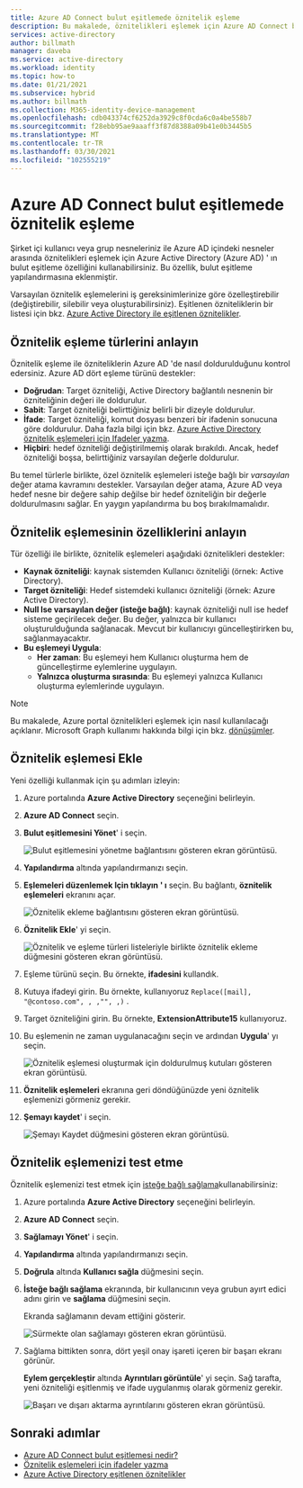 ```yaml
---
title: Azure AD Connect bulut eşitlemede öznitelik eşleme
description: Bu makalede, öznitelikleri eşlemek için Azure AD Connect bulut eşitleme özelliğinin nasıl kullanılacağı açıklanır.
services: active-directory
author: billmath
manager: daveba
ms.service: active-directory
ms.workload: identity
ms.topic: how-to
ms.date: 01/21/2021
ms.subservice: hybrid
ms.author: billmath
ms.collection: M365-identity-device-management
ms.openlocfilehash: cdb043374cf6252da3929c8f0cda6c0a4be558b7
ms.sourcegitcommit: f28ebb95ae9aaaff3f87d8388a09b41e0b3445b5
ms.translationtype: MT
ms.contentlocale: tr-TR
ms.lasthandoff: 03/30/2021
ms.locfileid: "102555219"
---
```

# <a name="attribute-mapping-in-azure-ad-connect-cloud-sync"></a>Azure AD Connect bulut eşitlemede öznitelik eşleme

Şirket içi kullanıcı veya grup nesneleriniz ile Azure AD içindeki nesneler arasında öznitelikleri eşlemek için Azure Active Directory (Azure AD) ' ın bulut eşitleme özelliğini kullanabilirsiniz. Bu özellik, bulut eşitleme yapılandırmasına eklenmiştir.

Varsayılan öznitelik eşlemelerini iş gereksinimlerinize göre özelleştirebilir (değiştirebilir, silebilir veya oluşturabilirsiniz). Eşitlenen özniteliklerin bir listesi için bkz. [Azure Active Directory ile eşitlenen öznitelikler](../hybrid/reference-connect-sync-attributes-synchronized.md?context=azure%2factive-directory%2fcloud-provisioning%2fcontext%2fcp-context/hybrid/reference-connect-sync-attributes-synchronized.md).

## <a name="understand-types-of-attribute-mapping"></a>Öznitelik eşleme türlerini anlayın
Öznitelik eşleme ile özniteliklerin Azure AD 'de nasıl doldurulduğunu kontrol edersiniz. Azure AD dört eşleme türünü destekler:

- **Doğrudan**: Target özniteliği, Active Directory bağlantılı nesnenin bir özniteliğinin değeri ile doldurulur.
- **Sabit**: Target özniteliği belirttiğiniz belirli bir dizeyle doldurulur.
- **İfade**: Target özniteliği, komut dosyası benzeri bir ifadenin sonucuna göre doldurulur. Daha fazla bilgi için bkz. [Azure Active Directory öznitelik eşlemeleri için Ifadeler yazma](reference-expressions.md).
- **Hiçbiri**: hedef özniteliği değiştirilmemiş olarak bırakıldı. Ancak, hedef özniteliği boşsa, belirttiğiniz varsayılan değerle doldurulur.

Bu temel türlerle birlikte, özel öznitelik eşlemeleri isteğe bağlı bir *varsayılan* değer atama kavramını destekler. Varsayılan değer atama, Azure AD veya hedef nesne bir değere sahip değilse bir hedef özniteliğin bir değerle doldurulmasını sağlar. En yaygın yapılandırma bu boş bırakılmamalıdır.

## <a name="understand-properties-of-attribute-mapping"></a>Öznitelik eşlemesinin özelliklerini anlayın

Tür özelliği ile birlikte, öznitelik eşlemeleri aşağıdaki öznitelikleri destekler:

- **Kaynak özniteliği**: kaynak sistemden Kullanıcı özniteliği (örnek: Active Directory).
- **Target özniteliği**: Hedef sistemdeki kullanıcı özniteliği (örnek: Azure Active Directory).
- **Null Ise varsayılan değer (isteğe bağlı)**: kaynak özniteliği null ise hedef sisteme geçirilecek değer. Bu değer, yalnızca bir kullanıcı oluşturulduğunda sağlanacak. Mevcut bir kullanıcıyı güncelleştirirken bu, sağlanmayacaktır.  
- **Bu eşlemeyi Uygula**:
  - **Her zaman**: Bu eşlemeyi hem Kullanıcı oluşturma hem de güncelleştirme eylemlerine uygulayın.
  - **Yalnızca oluşturma sırasında**: Bu eşlemeyi yalnızca Kullanıcı oluşturma eylemlerinde uygulayın.

> [!NOTE]
> Bu makalede, Azure portal öznitelikleri eşlemek için nasıl kullanılacağı açıklanır.  Microsoft Graph kullanımı hakkında bilgi için bkz. [dönüşümler](how-to-transformation.md).

## <a name="add-an-attribute-mapping"></a>Öznitelik eşlemesi Ekle

Yeni özelliği kullanmak için şu adımları izleyin:

1.  Azure portalında **Azure Active Directory** seçeneğini belirleyin.
2.  **Azure AD Connect** seçin.
3.  **Bulut eşitlemesini Yönet**' i seçin.

    ![Bulut eşitlemesini yönetme bağlantısını gösteren ekran görüntüsü.](media/how-to-install/install-6.png)

4. **Yapılandırma** altında yapılandırmanızı seçin.
5. **Eşlemeleri düzenlemek Için tıklayın ' ı** seçin.  Bu bağlantı, **öznitelik eşlemeleri** ekranını açar.

    ![Öznitelik ekleme bağlantısını gösteren ekran görüntüsü.](media/how-to-attribute-mapping/mapping-6.png)

6.  **Öznitelik Ekle**' yi seçin.

    ![Öznitelik ve eşleme türleri listeleriyle birlikte öznitelik ekleme düğmesini gösteren ekran görüntüsü.](media/how-to-attribute-mapping/mapping-1.png)

7. Eşleme türünü seçin. Bu örnekte, **ifadesini** kullandık.
8. Kutuya ifadeyi girin. Bu örnekte, kullanıyoruz `Replace([mail], "@contoso.com", , ,"", ,)` .
9. Target özniteliğini girin. Bu örnekte, **ExtensionAttribute15** kullanıyoruz.
10. Bu eşlemenin ne zaman uygulanacağını seçin ve ardından **Uygula**' yı seçin.

    ![Öznitelik eşlemesi oluşturmak için doldurulmuş kutuları gösteren ekran görüntüsü.](media/how-to-attribute-mapping/mapping-2a.png)

11. **Öznitelik eşlemeleri** ekranına geri döndüğünüzde yeni öznitelik eşlemenizi görmeniz gerekir.  
12. **Şemayı kaydet**' i seçin.

    ![Şemayı Kaydet düğmesini gösteren ekran görüntüsü.](media/how-to-attribute-mapping/mapping-3.png)

## <a name="test-your-attribute-mapping"></a>Öznitelik eşlemenizi test etme

Öznitelik eşlemenizi test etmek için [isteğe bağlı sağlama](how-to-on-demand-provision.md)kullanabilirsiniz: 

1. Azure portalında **Azure Active Directory** seçeneğini belirleyin.
2. **Azure AD Connect** seçin.
3. **Sağlamayı Yönet**' i seçin.
4. **Yapılandırma** altında yapılandırmanızı seçin.
5. **Doğrula** altında **Kullanıcı sağla** düğmesini seçin. 
6. **İsteğe bağlı sağlama** ekranında, bir kullanıcının veya grubun ayırt edici adını girin ve **sağlama** düğmesini seçin. 

   Ekranda sağlamanın devam ettiğini gösterir.

   ![Sürmekte olan sağlamayı gösteren ekran görüntüsü.](media/how-to-attribute-mapping/mapping-4.png)

8. Sağlama bittikten sonra, dört yeşil onay işareti içeren bir başarı ekranı görünür. 

   **Eylem gerçekleştir** altında **Ayrıntıları görüntüle**' yi seçin. Sağ tarafta, yeni özniteliği eşitlenmiş ve ifade uygulanmış olarak görmeniz gerekir.

   ![Başarı ve dışarı aktarma ayrıntılarını gösteren ekran görüntüsü.](media/how-to-attribute-mapping/mapping-5.png)

## <a name="next-steps"></a>Sonraki adımlar

- [Azure AD Connect bulut eşitlemesi nedir?](what-is-cloud-sync.md)
- [Öznitelik eşlemeleri için ifadeler yazma](reference-expressions.md)
- [Azure Active Directory eşitlenen öznitelikler](../hybrid/reference-connect-sync-attributes-synchronized.md?context=azure%2factive-directory%2fcloud-provisioning%2fcontext%2fcp-context/hybrid/reference-connect-sync-attributes-synchronized.md)
